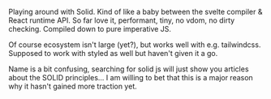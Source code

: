 Playing around with Solid. Kind of like a baby between the svelte compiler & React runtime API. So far love it, performant, tiny, no vdom, no dirty checking. Compiled down to pure imperative JS.

Of course ecosystem isn't large (yet?), but works well with e.g. tailwindcss. Supposed to work with styled as well but haven't given it a go.

Name is a bit confusing, searching for solid js will just show you articles about the SOLID principles... I am willing to bet that this is a major reason why it hasn't gained more traction yet.
